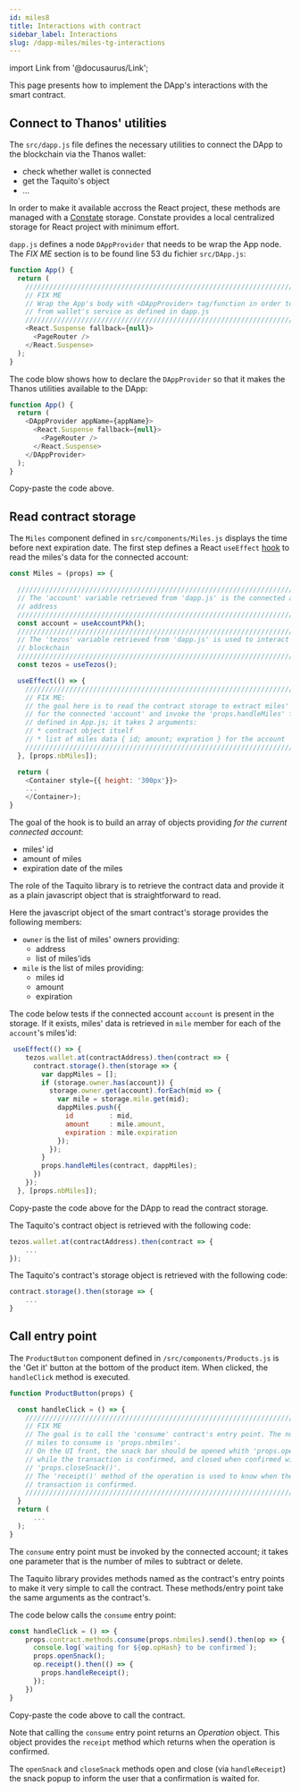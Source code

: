 ```yaml
---
id: miles8
title: Interactions with contract
sidebar_label: Interactions
slug: /dapp-miles/miles-tg-interactions
---
```


import Link from '@docusaurus/Link';

This page presents how to implement the DApp's interactions with the smart contract.

## Connect to Thanos' utilities

The `src/dapp.js` file defines the necessary utilities to connect the DApp to the blockchain via the Thanos wallet:
* check whether wallet is connected
* get the Taquito's object
* ...

In order to make it available accross the React project, these methods are managed with a <a href="https://www.npmjs.com/package/constate">Constate</a> storage. Constate provides a local centralized storage for React project with minimum effort.

`dapp.js` defines a node `DAppProvider` that needs to be wrap the App node. The *FIX ME* section is to be found line 53 du fichier `src/DApp.js`:

```js
function App() {
  return (
    ///////////////////////////////////////////////////////////////////////////
    // FIX ME
    // Wrap the App's body with <DAppProvider> tag/function in order to benefit
    // from wallet's service as defined in dapp.js
    ///////////////////////////////////////////////////////////////////////////
    <React.Suspense fallback={null}>
      <PageRouter />
    </React.Suspense>
  );
}
```
The code blow shows how to declare the `DAppProvider` so that it makes the Thanos utilities available to the DApp:

```js
function App() {
  return (
    <DAppProvider appName={appName}>
      <React.Suspense fallback={null}>
        <PageRouter />
      </React.Suspense>
    </DAppProvider>
  );
}
```

Copy-paste the code above.

## Read contract storage

The `Miles` component defined in `src/components/Miles.js` displays the time before next expiration date. The first step defines a React `useEffect` <a href="https://reactjs.org/docs/hooks-reference.html#useeffect">hook</a> to read the miles's data for the connected account:

```js
const Miles = (props) => {

  /////////////////////////////////////////////////////////////////////////////
  // The 'account' variable retrieved from 'dapp.js' is the connected account
  // address
  /////////////////////////////////////////////////////////////////////////////
  const account = useAccountPkh();
  /////////////////////////////////////////////////////////////////////////////
  // The 'tezos' variable retrieved from 'dapp.js' is used to interact with the
  // blockchain
  /////////////////////////////////////////////////////////////////////////////
  const tezos = useTezos();

  useEffect(() => {
    ///////////////////////////////////////////////////////////////////////////
    // FIX ME:
    // the goal here is to read the contract storage to extract miles' info
    // for the connected 'account' and invoke the 'props.handleMiles' function
    // defined in App.js; it takes 2 arguments:
    // * contract object itself
    // * list of miles data { id; amount; expration } for the account 'address'
    ///////////////////////////////////////////////////////////////////////////
  }, [props.nbMiles]);

  return (
    <Container style={{ height: '300px'}}>
    ...
    </Container>);
}
```

The goal of the hook is to build an array of objects providing *for the current connected account*:
* miles' id
* amount of miles
* expiration date of the miles

The role of the <Link to="/docs/dapp-tools/taquito">Taquito</Link> library is to retrieve the contract data and provide it as a plain javascript object that is straightforward to read.

Here the javascript object of the smart contract's storage provides the following members:
* `owner` is the list of miles' owners providing:
    * address
    * list of miles'ids
* `mile` is the list of miles providing:
    * miles id
    * amount
    * expiration

The code below tests if the connected account `account` is present in the storage. If it exists, miles' data is retrieved in `mile` member for each of the `account`'s miles'id:

```js
 useEffect(() => {
    tezos.wallet.at(contractAddress).then(contract => {
      contract.storage().then(storage => {
        var dappMiles = [];
        if (storage.owner.has(account)) {
          storage.owner.get(account).forEach(mid => {
            var mile = storage.mile.get(mid);
            dappMiles.push({
              id         : mid,
              amount     : mile.amount,
              expiration : mile.expiration
            });
          });
        }
        props.handleMiles(contract, dappMiles);
      })
    });
  }, [props.nbMiles]);
```

Copy-paste the code above for the DApp to read the contract storage.

The Taquito's contract object is retrieved with the following code:

```js
tezos.wallet.at(contractAddress).then(contract => {
    ...
});
```

The Taquito's contract's storage object is retrieved with the following code:
```js
contract.storage().then(storage => {
    ...
}
```


## Call entry point

The `ProductButton` component defined in `/src/components/Products.js` is the 'Get it' button at the bottom of the product item.
When clicked, the `handleClick` method is executed.

```js
function ProductButton(props) {

  const handleClick = () => {
    ///////////////////////////////////////////////////////////////////////////
    // FIX ME
    // The goal is to call the 'consume' contract's entry point. The number of
    // miles to consume is 'props.nbmiles'.
    // On the UI front, the snack bar should be opened whith 'props.openSnack()'
    // while the transaction is confirmed, and closed when confirmed with
    // 'props.closeSnack()'.
    // The 'receipt()' method of the operation is used to know when the
    // transaction is confirmed.
    ///////////////////////////////////////////////////////////////////////////
  }
  return (
      ...
  );
}
```

The `consume` entry point must be invoked by the connected account; it takes one parameter that is the number of miles to subtract or delete.

The <Link to="/docs/dapp-tools/taquito">Taquito</Link> library provides methods named as the contract's entry points to make it very simple to call the contract. These methods/entry point take the same arguments as the contract's.

The code below calls the `consume` entry point:

```js
const handleClick = () => {
    props.contract.methods.consume(props.nbmiles).send().then(op => {
      console.log(`waiting for ${op.opHash} to be confirmed`);
      props.openSnack();
      op.receipt().then(() => {
        props.handleReceipt();
      });
    })
}
```

Copy-paste the code above to call the contract.

Note that calling the `consume` entry point returns an *Operation* object. This object provides the `receipt` method which returns when the operation is confirmed.

The `openSnack` and `closeSnack` methods open and close (via `handleReceipt`) the snack popup to inform the user that a confirmation is waited for.